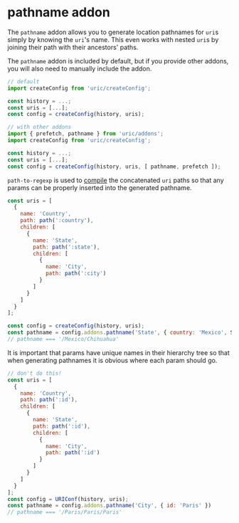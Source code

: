 # pathname addon

The `pathname` addon allows you to generate location pathnames for `uri`s simply by knowing the `uri`'s name. This even works with nested `uri`s by joining their path with their ancestors' paths.

The `pathname` addon is included by default, but if you provide other addons, you will also need to manually include the addon.

```js
// default
import createConfig from 'uric/createConfig';

const history = ...;
const uris = [...];
const config = createConfig(history, uris);

// with other addons
import { prefetch, pathname } from 'uric/addons';
import createConfig from 'uric/createConfig';

const history = ...;
const uris = [...];
const config = createConfig(history, uris, [ pathname, prefetch ]);
```

`path-to-regexp` is used to [compile](https://github.com/pillarjs/path-to-regexp#compile-reverse-path-to-regexp) the concatenated `uri` paths so that any params can be properly inserted into the generated pathname.


```js
const uris = [
  {
    name: 'Country',
    path: path(':country'),
    children: [
      {
        name: 'State',
        path: path(':state'),
        children: [
          {
            name: 'City',
            path: path(':city')
          }
        ]
      }
    ]
  }
];

const config = createConfig(history, uris);
const pathname = config.addons.pathname('State', { country: 'Mexico', State, 'Chihuahua' })
// pathname === '/Mexico/Chihuahua'
```

It is important that params have unique names in their hierarchy tree so that when generating pathnames it is obvious where each param should go.

```js
// don't do this!
const uris = [
  {
    name: 'Country',
    path: path(':id'),
    children: [
      {
        name: 'State',
        path: path(':id'),
        children: [
          {
            name: 'City',
            path: path(':id')
          }
        ]
      }
    ]
  }
];
const config = URIConf(history, uris);
const pathname = config.addons.pathname('City', { id: 'Paris' })
// pathname === '/Paris/Paris/Paris'
```
